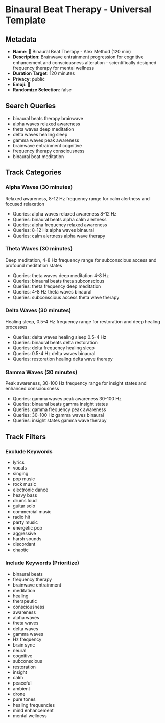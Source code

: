 # Binaural Beat Therapy - Universal Template

## Metadata

- **Name**: 🧬 Binaural Beat Therapy - Alex Method (120 min)
- **Description**: Brainwave entrainment progression for cognitive enhancement and consciousness alteration - scientifically designed frequency therapy for mental wellness
- **Duration Target**: 120 minutes
- **Privacy**: public
- **Emoji**: 🧬
- **Randomize Selection**: false

## Search Queries
- binaural beats therapy brainwave
- alpha waves relaxed awareness
- theta waves deep meditation
- delta waves healing sleep
- gamma waves peak awareness
- brainwave entrainment cognitive
- frequency therapy consciousness
- binaural beat meditation

## Track Categories

### Alpha Waves (30 minutes)
Relaxed awareness, 8-12 Hz frequency range for calm alertness and focused relaxation
- Queries: alpha waves relaxed awareness 8-12 Hz
- Queries: binaural beats alpha calm alertness
- Queries: alpha frequency relaxed awareness
- Queries: 8-12 Hz alpha waves binaural
- Queries: calm alertness alpha wave therapy

### Theta Waves (30 minutes)
Deep meditation, 4-8 Hz frequency range for subconscious access and profound meditation states
- Queries: theta waves deep meditation 4-8 Hz
- Queries: binaural beats theta subconscious
- Queries: theta frequency deep meditation
- Queries: 4-8 Hz theta waves binaural
- Queries: subconscious access theta wave therapy

### Delta Waves (30 minutes)
Healing sleep, 0.5-4 Hz frequency range for restoration and deep healing processes
- Queries: delta waves healing sleep 0.5-4 Hz
- Queries: binaural beats delta restoration
- Queries: delta frequency healing sleep
- Queries: 0.5-4 Hz delta waves binaural
- Queries: restoration healing delta wave therapy

### Gamma Waves (30 minutes)
Peak awareness, 30-100 Hz frequency range for insight states and enhanced consciousness
- Queries: gamma waves peak awareness 30-100 Hz
- Queries: binaural beats gamma insight states
- Queries: gamma frequency peak awareness
- Queries: 30-100 Hz gamma waves binaural
- Queries: insight states gamma wave therapy

## Track Filters

### Exclude Keywords
- lyrics
- vocals
- singing
- pop music
- rock music
- electronic dance
- heavy bass
- drums loud
- guitar solo
- commercial music
- radio hit
- party music
- energetic pop
- aggressive
- harsh sounds
- discordant
- chaotic

### Include Keywords (Prioritize)
- binaural beats
- frequency therapy
- brainwave entrainment
- meditation
- healing
- therapeutic
- consciousness
- awareness
- alpha waves
- theta waves
- delta waves
- gamma waves
- Hz frequency
- brain sync
- neural
- cognitive
- subconscious
- restoration
- insight
- calm
- peaceful
- ambient
- drone
- pure tones
- healing frequencies
- mind enhancement
- mental wellness

